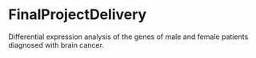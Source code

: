 # FinalProjectDelivery
Differential expression analysis of the genes of male and female patients diagnosed with brain cancer. 
